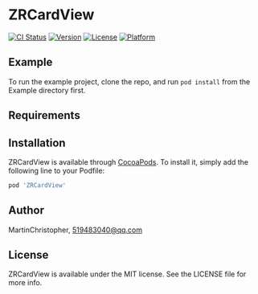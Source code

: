 # ZRCardView

[![CI Status](https://img.shields.io/travis/MartinChristopher/ZRCardView.svg?style=flat)](https://travis-ci.org/MartinChristopher/ZRCardView)
[![Version](https://img.shields.io/cocoapods/v/ZRCardView.svg?style=flat)](https://cocoapods.org/pods/ZRCardView)
[![License](https://img.shields.io/cocoapods/l/ZRCardView.svg?style=flat)](https://cocoapods.org/pods/ZRCardView)
[![Platform](https://img.shields.io/cocoapods/p/ZRCardView.svg?style=flat)](https://cocoapods.org/pods/ZRCardView)

## Example

To run the example project, clone the repo, and run `pod install` from the Example directory first.

## Requirements

## Installation

ZRCardView is available through [CocoaPods](https://cocoapods.org). To install
it, simply add the following line to your Podfile:

```ruby
pod 'ZRCardView'
```

## Author

MartinChristopher, 519483040@qq.com

## License

ZRCardView is available under the MIT license. See the LICENSE file for more info.
